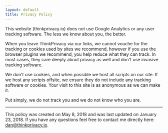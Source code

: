 ```yaml
---
layout: default
title: Privacy Policy
---
```


This website (thinkprivacy.io) does not use Google Analytics or any user tracking software. The less we know about you, the better. 

When you leave ThinkPrivacy via our links, we cannot vouche for the tracking or cookies used by sites we recommend, however if you use the browser plugins we recommend, you help reduce what they can track. In most cases, they care deeply about privacy as well and don't use invasive tracking software.

We don't use cookies, and when possible we host all scripts on our site. If we host any scripts offsite, we ensure they do not include any tracking software or cookies. Your visit to this site is as anonymous as we can make it.

Put simply, we do not track you and we do not know who you are.

***
 
This policy was created on May 8, 2018 and was last updated on January 23, 2018. If you have any questions feel free to contact me directly here: dan@thinkprivacy.io.


					
